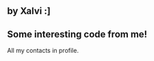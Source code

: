 by Xalvi :]
------------------------------------------
Some interesting code from me!
-------------
All my contacts in profile.
